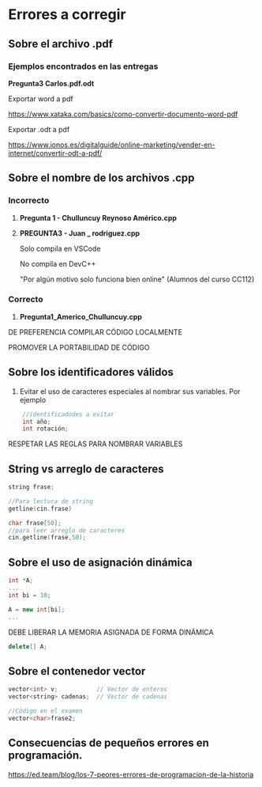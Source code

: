 # Errores a corregir 

## Sobre el archivo .pdf

### Ejemplos encontrados en las entregas

**Pregunta3 Carlos.pdf.odt** 

Exportar word a pdf

https://www.xataka.com/basics/como-convertir-documento-word-pdf

Exportar .odt a pdf

https://www.ionos.es/digitalguide/online-marketing/vender-en-internet/convertir-odt-a-pdf/

 

## Sobre el nombre de los archivos .cpp

### Incorrecto

1. **Pregunta 1 - Chulluncuy Reynoso Américo.cpp**

2. **PREGUNTA3 - Juan _ rodriguez.cpp**

    Solo compila en VSCode

    No compila en DevC++

    "Por algún motivo solo funciona bien online" (Alumnos del curso CC112)
### Correcto

1. **Pregunta1_Americo_Chulluncuy.cpp**




DE PREFERENCIA COMPILAR CÓDIGO LOCALMENTE 

PROMOVER LA PORTABILIDAD DE CÓDIGO

## Sobre los identificadores válidos

1. Evitar el uso de caracteres especiales al nombrar sus variables. Por ejemplo

```C++
    //identificadodes a evitar
    int año;
    int rotación; 
```
RESPETAR LAS REGLAS PARA NOMBRAR VARIABLES


## String vs arreglo de caracteres

```C++
string frase;

//Para lectura de string
getline(cin.frase)

char frase[50];
//para leer arreglo de caracteres
cin.getline(frase,50);
```

## Sobre el uso de asignación dinámica

```C++
int *A;
...
int bi = 10;

A = new int[bi];
...
```
DEBE LIBERAR LA MEMORIA ASIGNADA DE FORMA DINÁMICA

``` C++
delete[] A;
```

## Sobre el contenedor vector

```C++
vector<int> v;           // Vector de enteros
vector<string> cadenas;  // Vector de cadenas
```

```C++
//Código en el examen
vector<char>frase2;
```


## Consecuencias de pequeños errores en programación.

https://ed.team/blog/los-7-peores-errores-de-programacion-de-la-historia
